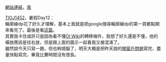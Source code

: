 [網站連結](https://tioj.ck.tp.edu.tw/)，[我](https://tioj.ck.tp.edu.tw/users/kennyfs)  
  
[TIOJ1452](https://tioj.ck.tp.edu.tw/problems/1452)，暑假Day12：  
輪廓線dp花了好久才理解，基本上我就是把google搜尋輪廓線dp的第一頁都點開來看完了。最後是看[這篇](https://blog.csdn.net/lvmaooi/article/details/79702273)。  
其實我卡住或許只是因為看不懂[OI Wiki](https://oi-wiki.org/dp/plug/)的轉移條件，我想了好久還是不懂，他的橫放應該是往右放，但是跟上面的圖示一起看我又被混淆了。  
雖然說今天只寫一題，但也夠燒腦了，明天大概是把昨天說的[開窗戶問題](https://tioj.ck.tp.edu.tw/contests/74/problems/2153)寫完，盡量快點寫完，畢竟比賽時間沒有很長。
